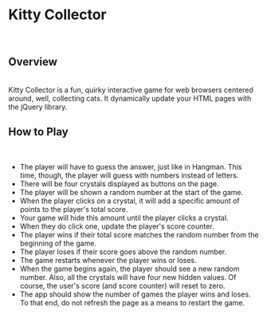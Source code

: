 <b><h1>Kitty Collector</h1></b><br/>

<b><h2>Overview</h2></b><br/>
Kitty Collector is a fun, quirky interactive game for web browsers centered around, well, collecting cats. 
It dynamically update your HTML pages with the jQuery library.


<b><h2>How to Play</b></h2><br/>
<ul>
<li>The player will have to guess the answer, just like in Hangman. This time, though, the player will guess with numbers instead of letters.</li>
<li>There will be four crystals displayed as buttons on the page.</li>
<li>The player will be shown a random number at the start of the game.</li>
<li>When the player clicks on a crystal, it will add a specific amount of points to the player's total score.</li>
<li>Your game will hide this amount until the player clicks a crystal.</li>
<li>When they do click one, update the player's score counter.</li>
<li>The player wins if their total score matches the random number from the beginning of the game.</li>
<li>The player loses if their score goes above the random number.</li>
<li>The game restarts whenever the player wins or loses.</li>
<li>When the game begins again, the player should see a new random number. Also, all the crystals will have four new hidden values. Of course, the user's score (and score counter) will reset to zero.</li>
<li>The app should show the number of games the player wins and loses. To that end, do not refresh the page as a means to restart the game.</li>
</ul>
